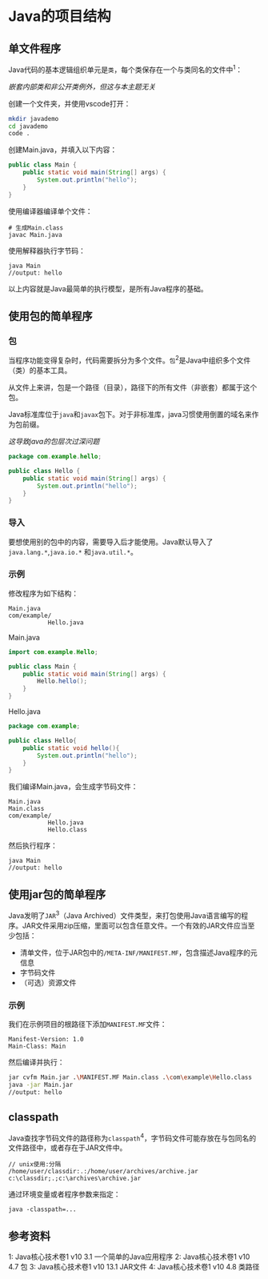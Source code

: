 # Java的项目结构

## 单文件程序

Java代码的基本逻辑组织单元是`类`，每个类保存在一个与类同名的文件中<sup>1</sup>：

_嵌套内部类和非公开类例外，但这与本主题无关_

创建一个文件夹，并使用vscode打开：

```bash
mkdir javademo
cd javademo
code .
```

创建Main.java，并填入以下内容：

```java
public class Main {
    public static void main(String[] args) {
        System.out.println("hello");
    }
}
```

使用编译器编译单个文件：

```
# 生成Main.class
javac Main.java
```

使用解释器执行字节码：

```
java Main
//output: hello
```

以上内容就是Java最简单的执行模型，是所有Java程序的基础。

## 使用包的简单程序

### 包

当程序功能变得复杂时，代码需要拆分为多个文件。`包`<sup>2</sup>是Java中组织多个文件（类）的基本工具。

从文件上来讲，包是一个路径（目录），路径下的所有文件（非嵌套）都属于这个包。

Java标准库位于`java`和`javax`包下。对于非标准库，java习惯使用倒置的域名来作为包前缀。

_这导致java的包层次过深问题_

```java
package com.example.hello;

public class Hello {
    public static void main(String[] args) {
        System.out.println("hello");
    }
}
```

### 导入

要想使用别的包中的内容，需要导入后才能使用。Java默认导入了`java.lang.*`,`java.io.*` 和`java.util.*`。

### 示例

修改程序为如下结构：

```
Main.java
com/example/
           Hello.java
```

Main.java

```java
import com.example.Hello;

public class Main {
    public static void main(String[] args) {
        Hello.hello();
    }
}
```

Hello.java

```java
package com.example;

public class Hello{
    public static void hello(){
        System.out.println("hello");
    }
}
```

我们编译Main.java，会生成字节码文件：

```
Main.java
Main.class
com/example/
           Hello.java
           Hello.class
```

然后执行程序：

```
java Main
//output: hello
```

## 使用jar包的简单程序

Java发明了`JAR`<sup>3</sup>（Java Archived）文件类型，来打包使用Java语言编写的程序。JAR文件采用zip压缩，里面可以包含任意文件。一个有效的JAR文件应当至少包括：

- 清单文件，位于JAR包中的`/META-INF/MANIFEST.MF`，包含描述Java程序的元信息
- 字节码文件
- （可选）资源文件

### 示例

我们在示例项目的根路径下添加`MANIFEST.MF`文件：

```
Manifest-Version: 1.0
Main-Class: Main
```

然后编译并执行：

```bash
jar cvfm Main.jar .\MANIFEST.MF Main.class .\com\example\Hello.class
java -jar Main.jar
//output: hello
```

## classpath

Java查找字节码文件的路径称为`classpath`<sup>4</sup>，字节码文件可能存放在与包同名的文件路径中，或者存在于JAR文件中。

```
// unix使用:分隔
/home/user/classdir:.:/home/user/archives/archive.jar
c:\classdir;.;c:\archives\archive.jar
```

通过环境变量或者程序参数来指定：

```
java -classpath=...
```

## 参考资料

1: Java核心技术卷1 v10 3.1 一个简单的Java应用程序
2: Java核心技术卷1 v10 4.7 包
3: Java核心技术卷1 v10 13.1 JAR文件
4: Java核心技术卷1 v10 4.8 类路径
